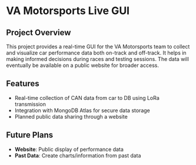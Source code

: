 # VA Motorsports Live GUI

## Project Overview
This project provides a real-time GUI for the VA Motorsports team to collect and visualize car performance data both on-track and off-track. It helps in making informed decisions during races and testing sessions. The data will eventually be available on a public website for broader access.

## Features
- Real-time collection of CAN data from car to DB using LoRa transmission
- Integration with MongoDB Atlas for secure data storage
- Planned public data sharing through a website

## Future Plans
- **Website**: Public display of performance data
- **Past Data**: Create charts/information from past data

